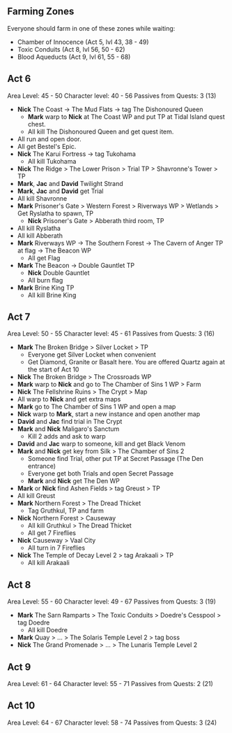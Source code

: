 ## Farming Zones

Everyone should farm in one of these zones while waiting:

- Chamber of Innocence (Act 5, lvl 43, 38 - 49)
- Toxic Conduits (Act 8, lvl 56, 50 - 62)
- Blood Aqueducts (Act 9, lvl 61, 55 - 68)

## Act 6

Area Level: 45 - 50
Character level: 40 - 56
Passives from Quests: 3 (13)

- **Nick** The Coast -> The Mud Flats -> tag The Dishonoured Queen
  - **Mark** warp to **Nick** at The Coast WP and put TP at Tidal Island quest chest.
  - All kill The Dishonoured Queen and get quest item.
- All run and open door.
- All get Bestel's Epic.
- **Nick** The Karui Fortress -> tag Tukohama
  - All kill Tukohama
- **Nick** The Ridge > The Lower Prison > Trial TP > Shavronne's Tower > TP
- **Mark**, **Jac** and **David** Twilight Strand
- **Mark**, **Jac** and **David** get Trial
- All kill Shavronne
- **Mark** Prisoner's Gate > Western Forest > Riverways WP > Wetlands > Get Ryslatha to spawn, TP
  - **Nick** Prisoner's Gate > Abberath third room, TP
- All kill Ryslatha
- All kill Abberath
- **Mark** Riverways WP -> The Southern Forest -> The Cavern of Anger TP at flag -> The Beacon WP
  - All get Flag
- **Mark** The Beacon -> Double Gauntlet TP
  - **Nick** Double Gauntlet
  - All burn flag
- **Mark** Brine King TP
  - All kill Brine King

## Act 7

Area Level: 50 - 55
Character level: 45 - 61
Passives from Quests: 3 (16)

- **Mark** The Broken Bridge > Silver Locket > TP
  - Everyone get Silver Locket when convenient
  - Get Diamond, Granite or Basalt here. You are offered Quartz again at the start of Act 10
- **Nick** The Broken Bridge > The Crossroads WP
- **Mark** warp to **Nick** and go to The Chamber of Sins 1 WP > Farm
- **Nick** The Fellshrine Ruins > The Crypt > Map
- All warp to **Nick** and get extra maps
- **Mark** go to The Chamber of Sins 1 WP and open a map
- **Nick** warp to **Mark**, start a new instance and open another map
- **David** and **Jac** find trial in The Crypt
- **Mark** and **Nick** Maligaro's Sanctum
  - Kill 2 adds and ask to warp
- **David** and **Jac** warp to someone, kill and get Black Venom
- **Mark** and **Nick** get key from Silk > The Chamber of Sins 2
  - Someone find Trial, other put TP at Secret Passage (The Den entrance)
  - Everyone get both Trials and open Secret Passage
  - **Mark** and **Nick** get The Den WP
- **Mark** or **Nick** find Ashen Fields > tag Greust > TP
- All kill Greust
- **Mark** Northern Forest > The Dread Thicket
  - Tag Gruthkul, TP and farm
- **Nick** Northern Forest > Causeway
  - All kill Gruthkul > The Dread Thicket
  - All get 7 Fireflies
- **Nick** Causeway > Vaal City
  - All turn in 7 Fireflies
- **Nick** The Temple of Decay Level 2 > tag Arakaali > TP
  - All kill Arakaali

## Act 8

Area Level: 55 - 60
Character level: 49 - 67
Passives from Quests: 3 (19)

- **Mark** The Sarn Ramparts > The Toxic Conduits > Doedre's Cesspool > tag Doedre
  - All kill Doedre
- **Mark** Quay > ... > The Solaris Temple Level 2 > tag boss
- **Nick** The Grand Promenade > ... > The Lunaris Temple Level 2

## Act 9

Area Level: 61 - 64
Character level: 55 - 71
Passives from Quests: 2 (21)

## Act 10

Area Level: 64 - 67
Character level: 58 - 74
Passives from Quests: 3 (24)
